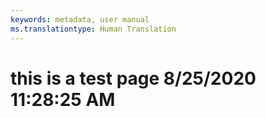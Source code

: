 ```yaml
---
keywords: metadata, user manual
ms.translationtype: Human Translation
---
```

# this is a test page 8/25/2020 11:28:25 AM